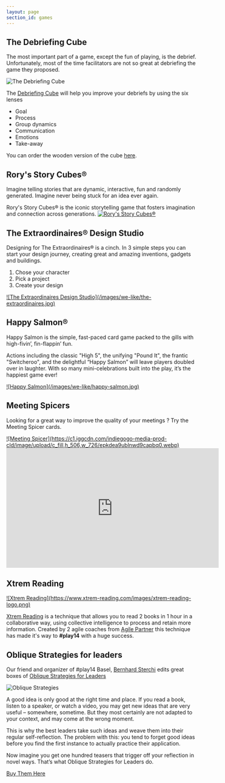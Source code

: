 ```yaml
---
layout: page
section_id: games
---
```


## The Debriefing Cube

The most important part of a game, except the fun of playing, is the debrief. Unfortunately, most of the time facilitators are not so great at debriefing the game they proposed.

![The Debriefing Cube](/images/we-like/the-debriefing-cube.jpg)

The [Debriefing Cube](http://thedebriefingcube.com/) will help you improve your debriefs by using the six lenses

- Goal
- Process
- Group dynamics
- Communication
- Emotions
- Take-away

You can order the wooden version of the cube [here](http://shop.kilearning.net/).

## Rory's Story Cubes®

Imagine telling stories that are dynamic, interactive, fun and randomly generated. Imagine never being stuck for an idea ever again.

Rory's Story Cubes® is the iconic storytelling game that fosters imagination and connection across generations.
<a href="https://www.storycubes.com/">
![Rory's Story Cubes®](/images/we-like/story-cubes.png)
</a>

## The Extraordinaires® Design Studio

Designing for The Extraordinaires® is a cinch. In 3 simple steps you can start your design journey, creating great and amazing inventions, gadgets and buildings.

1. Chose your character
2. Pick a project
3. Create your design

<a href="https://www.extraordinaires.com/">
![The Extraordinaires Design Studio](/images/we-like/the-extraordinaires.jpg)
</a>

## Happy Salmon®

Happy Salmon is the simple, fast-paced card game packed to the gills with high-fivin’, fin-flappin’ fun.

Actions including the classic "High 5", the unifying "Pound It", the frantic "Switcheroo", and the delightful “Happy Salmon” will leave players doubled over in laughter. With so many mini-celebrations built into the play, it’s the happiest game ever!

<a href="https://www.northstargames.com/products/happy-salmon">
![Happy Salmon](/images/we-like/happy-salmon.jpg)
</a>

## Meeting Spicers

Looking for a great way to improve the quality of your meetings ? Try the Meeting Spicer cards.

<a href="https://www.facebook.com/MeetingSpicer">
![Meeting Spicer](https://c1.iggcdn.com/indiegogo-media-prod-cld/image/upload/c_fill,h_506,w_726/epkdea9ublnwd9capbq0.webp)
</a>

<iframe width="560" height="315" src="https://www.youtube.com/embed/o9GKoj-NMfY" frameborder="0" allow="autoplay; encrypted-media" allowfullscreen></iframe>

<div class='four spacing'></div>

## Xtrem Reading

<a href="https://www.xtrem-reading.com/">
![Xtrem Reading](https://www.xtrem-reading.com/images/xtrem-reading-logo.png)
</a>

[Xtrem Reading](https://www.xtrem-reading.com/) is a technique that allows you to read 2 books in 1 hour in a collaborative way, using collective intelligence to process and retain more information. Created by 2 agile coaches from [Agile Partner](http://agilepartner.net) this technique has made it's way to **#play14** with a huge success.

## Oblique Strategies for leaders

Our friend and organizer of #play14 Basel, [Bernhard Sterchi](../_players/bernhard-sterchi.md) edits great boxes of [Oblique Strategies for Leaders](https://www.palladio.net/product/oblique-strategies-for-leaders/)

![Oblique Strategies](https://www.palladio.net/wp-content/uploads/2019/09/IMG_3237-scaled.jpg)

A good idea is only good at the right time and place. If you read a book, listen to a speaker, or watch a video, you may get new ideas that are very useful – somewhere, sometime. But they most certainly are not adapted to your context, and may come at the wrong moment.

This is why the best leaders take such ideas and weave them into their regular self-reflection. The problem with this: you tend to forget good ideas before you find the first instance to actually practice their application.

Now imagine you get one hundred teasers that trigger off your reflection in novel ways. That’s what Oblique Strategies for Leaders do.

[Buy Them Here](https://www.palladio.net/product/oblique-strategies-for-leaders/)
